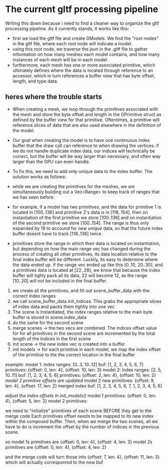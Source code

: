 # The current gltf processing pipeline

Writing this down because i need to find a cleaner way to organize the gltf processing pipeline. As it currently stands, it works like this:


- first we load the gltf file and create GModels. We find the "root nodes" in the gltf file, where each root node will indicate a model.
- using this root node, we traverse the json in the .gltf file to gather information on how many meshes each model contains, and how many 
instances of each mesh will be in each model.
- furthermore, each mesh has one or more associated primitive, which ultimately defines where the data is located through reference to 
an accessor, which in turn references a buffer view that has byte offset, length, and type data. 

## heres where the trouble starts
- When creating a mesh, we loop through the primitives associated with the mesh and store the byte offset and length in the GPrimitive struct
as defined by the buffer view for that primitive. Oftentimes, a primitive will reference slices of data that are also used elsewhere in the 
definition of the model.
- Our goal when creating the model is to have one continuous index buffer that the draw call can reference to when drawing the vertices.
if we do not handle duplicate index data, our indices will technically be correct, but the buffer will be way larger than necessary, and often
way larger than the GPU can even handle.
- To fix this, we need to add only unique data to the index buffer. The solution works as follows:

- while we are creating the primitives for the meshes, we are simultaneously building out a Vec<Range<usize>> to keep track of ranges that we
has seen before.

- for example, if a model has two primitives, and the data for primitive 1 is located in [100..136] and primitive 2's data is in [118, 154], 
then on instantiation of the first primitive we store [100..136] and on instantiation of the second primitive we store [100..154]. The range
is thus only expanded by 18 to accound for new *unique* data, so that the future index buffer doesnt have to track [118..136] twice. 

- primitives store the range in which their data is located on instantiation, but depending on how the main range vec has changed during 
the process of creating all other primitives, its data location relative to the final index buffer will be different. Luckily, its easy to 
determine where the data ended up. 
if the range vec ended up like this [0..10, 20..30], and a primitives data is located at [22..28], we know that because the index buffer
will tighly pack all its data, 22 will become 12, as the range [10..20] will not be included in the final buffer. 


1. we create all the primitives, and fill out scene_buffer_data with the correct index ranges
2. we call scene_buffer_data.init_indices. This grabs the appropriate slices of index data and packs them tightly
into one vec<u16>
3. The scene is instantiated, the index ranges relative to the main byte buffer is stored in scene.index_data
4. do the same for the second scene
5. merge scenes -> the two vec<u16>s are combined. The indices offset value for for all primitives in the second 
scene are incremented by the total length of the indices in the first scene
6. init scene -> the new index vec is created into a buffer
7. init models -> for each primitive in each model, we map the index offset of the primitive to the the correct location in the final buffer

example:
model 1: 
      index ranges: [0..3, 10..12] 
      buf: [1, 2, 3, 4, 5, 6, 7]
      primitives: {offset: 0, len: 4}, {offset: 10, len: 3}
model 2:
      index ranges: [2..5, 10..11] 
      buf: [1, 2, 3, 4, 5, 6]
      primitives: {offset: 2, len: 4}, {offset: 10, len: 2}
*model 2 primitive offsets are updated*
model 2 new primitives: {offset: 9, len: 4}, {offset: 17, len: 2}
merged index buf: [1, 2, 3, 4, 5, 6, 7, 1, 2, 3, 4, 5, 6]

*adjust the index offsets in init_models()*
model 1 primitives: {offset: 0, len: 4}, {offset: 5, len: 3}
model 2 primitives: 
    

we need to "initialize" primitives of each scene BEFORE they get to the merge code
Each primitives offset needs to be mapped to its new index within the composed buffer.
Then, when we merge the two scenes, all we have to do is increment the offset by the number
of indices in the previous scene.

so model 1s primiitves are {offset: 0, len: 4}, {offset: 4, len: 3}
model 2s primitives are {offset: 0, len: 4}, {offset: 4, len: 2}

and the merge code will turn those into {offset: 7, len: 4}, {offset: 11, len: 3}
which will actually corresponmd to the new buf
